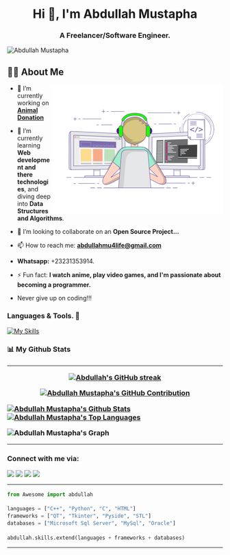 <h1 align="center">Hi 👋, I'm Abdullah Mustapha</h1>
<h3 align="center">A Freelancer/Software Engineer.</h3>
<p align="left"> <img src="https://komarev.com/ghpvc/?username=abdullahCoder-Tech&label=Views&color=blue&style=plastic" alt="Abdullah Mustapha" /></p>

## 🙋‍♂️ About Me
<img align="right" alt="coding" width="400" src="https://raw.githubusercontent.com/devSouvik/devSouvik/master/gif3.gif">

- 🔭 I’m currently working on **[Animal Donation](https://abdullahcoder-tech.free.nf/)**

- 🌱 I’m currently learning **Web development and there technologies**, and diving deep into **Data Structures and Algorithms**.

- 👯 I’m looking to collaborate on an **Open Source Project...**

- 📫 How to reach me: **abdullahmu4life@gmail.com**
 - **Whatsapp:** +23231353914.
- ⚡ Fun fact: **I watch anime, play video games, and I'm passionate about becoming a programmer.**
- Never give up on coding!!!

### Languages & Tools. 🚧 

[![My Skills](https://skills.thijs.gg/icons?i=html,css,tailwind,c,cpp,js,vuejs,python,nodejs,md,git,github,photoshop,illustrator,linux,vscode,mysql,bash,postman,stackoverflow&perline=13)](#)

<h3>📊 My Github Stats<h3><hr>

<p align="center">
  <a href="https://github.com/abdullahCoder-Tech">
    <img src="https://github-readme-streak-stats.herokuapp.com/?user=abdullahCoder-Tech&theme=radical&border=7F3FBF&background=0D1117" alt="Abdullah's GitHub streak"/>
  </a>
</p>

<p align="center">
  <a href="https://github.com/abdullahCoder-Tech">
    <img src="https://github-profile-summary-cards.vercel.app/api/cards/profile-details?username=abdullahCoder-Tech&theme=radical" alt="Abdullah Mustapha's GitHub Contribution"/>
  </a>
</p>

<a> 
    <a href="https://github.com/abdullahCoder-Tech"><img alt="Abdullah Mustapha's Github Stats" src="https://denvercoder1-github-readme-stats.vercel.app/api?username=abdullahCoder-Tech&show_icons=true&count_private=true&theme=react&border_color=7F3FBF&bg_color=0D1117&title_color=F85D7F&icon_color=F8D866" height="192px" width="49.5%"/></a>
  <a href="https://github.com/abdullahCoder-Tech"><img alt="Abdullah Mustapha's Top Languages" src="https://denvercoder1-github-readme-stats.vercel.app/api/top-langs/?username=abdullahCoder-Tech&langs_count=8&layout=compact&theme=react&border_color=7F3FBF&bg_color=0D1117&title_color=F85D7F&icon_color=F8D866" height="192px" width="49.5%"/></a>
  <br/>
</a>


![Abdullah Mustapha's Graph](https://github-readme-activity-graph.vercel.app/graph?username=abdullahCoder-Tech&custom_title=Abdullah%20Mustapha's%20GitHub%20Activity%20Graph&bg_color=0D1117&color=7F3FBF&line=7F3FBF&point=7F3FBF&area_color=FFFFFF&title_color=FFFFFF&area=true)



<hr>


### Connect with me via:
<p align="left">

<a href = "https://www.linkedin.com/in/abdullah-mustapha-ab529229a/"><img src="https://img.icons8.com/fluent/48/000000/linkedin.png"/></a>
<a href = "https://twitter.com/CodeByAbdullah"><img src="https://img.icons8.com/fluent/48/000000/twitter.png"/></a>
<a href = "https://www.instagram.com/_am4tech/?hl=en"><img src="https://img.icons8.com/fluent/48/000000/instagram-new.png"/></a>
<a href = "https://wa.me/message/JU7M7LRRGDFGM1"><img src="https://img.icons8.com/fluent/48/000000/whatsapp.png"/></a>

</p>

<hr>


```python
from Awesome import abdullah

languages = ["C++", "Python", "C", "HTML"]
frameworks = ["QT", "Tkinter", "Pyside", "STL"]
databases = ["Microsoft Sql Server", "MySql", "Oracle"]

abdullah.skills.extend(languages + frameworks + databases)
```

<hr>
